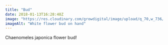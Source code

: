 ```yaml
---
title: "Bud"
date: 2018-01-13T16:28:48Z
image: "https://res.cloudinary.com/growdigital/image/upload/q_70,w_736/v1544047417/bud-27873184809.jpg"
imageAlt: "White flower bud on hand"
---
```


Chaenomeles japonica flower bud!
